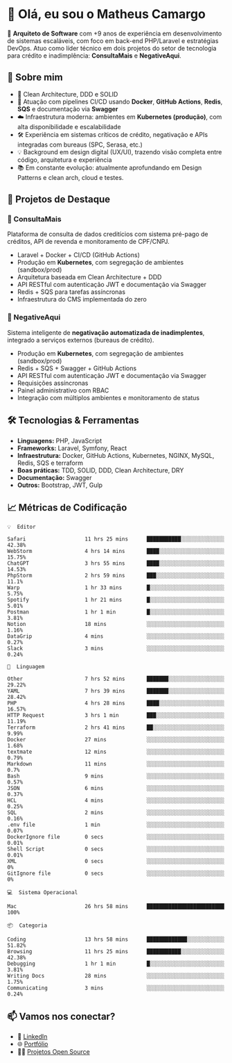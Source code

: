 # 👋 Olá, eu sou o Matheus Camargo

🎯 **Arquiteto de Software** com +9 anos de experiência em desenvolvimento de sistemas escaláveis, com foco em back-end PHP/Laravel e estratégias DevOps. Atuo como líder técnico em dois projetos do setor de tecnologia para crédito e inadimplência: **ConsultaMais** e **NegativeAqui**.

## 🧠 Sobre mim

- 🚀 Clean Architecture, DDD e SOLID
- 🔁 Atuação com pipelines CI/CD usando **Docker**, **GitHub Actions**, **Redis**, **SQS** e documentação via **Swagger**
- ☁️ Infraestrutura moderna: ambientes em **Kubernetes (produção)**, com alta disponibilidade e escalabilidade
- 🛠️ Experiência em sistemas críticos de crédito, negativação e APIs integradas com bureaus (SPC, Serasa, etc.)
- 💡 Background em design digital (UX/UI), trazendo visão completa entre código, arquitetura e experiência
- 📚 Em constante evolução: atualmente aprofundando em Design Patterns e clean arch, cloud e testes.

## 🚧 Projetos de Destaque

### 🔹 ConsultaMais
Plataforma de consulta de dados creditícios com sistema pré-pago de créditos, API de revenda e monitoramento de CPF/CNPJ.

- Laravel + Docker + CI/CD (GitHub Actions)
- Produção em **Kubernetes**, com segregação de ambientes (sandbox/prod)
- Arquitetura baseada em Clean Architecture + DDD
- API RESTful com autenticação JWT e documentação via Swagger
- Redis + SQS para tarefas assíncronas
- Infraestrutura do CMS implementada do zero

### 🔹 NegativeAqui
Sistema inteligente de **negativação automatizada de inadimplentes**, integrado a serviços externos (bureaus de crédito).

- Produção em **Kubernetes**, com segregação de ambientes (sandbox/prod)
- Redis + SQS + Swagger + GitHub Actions
- API RESTful com autenticação JWT e documentação via Swagger
- Requisições assíncronas
- Painel administrativo com RBAC
- Integração com múltiplos ambientes e monitoramento de status

## 🛠️ Tecnologias & Ferramentas

- **Linguagens:** PHP, JavaScript
- **Frameworks:** Laravel, Symfony, React
- **Infraestrutura:** Docker, GitHub Actions, Kubernetes, NGINX, MySQL, Redis, SQS e terraform
- **Boas práticas:** TDD, SOLID, DDD, Clean Architecture, DRY
- **Documentação:** Swagger
- **Outros:** Bootstrap, JWT, Gulp

## 📈 Métricas de Codificação

```text
💡  Editor

Safari                   11 hrs 25 mins      ███████████░░░░░░░░░░░░░░     42.38%
WebStorm                 4 hrs 14 mins       ████░░░░░░░░░░░░░░░░░░░░░     15.75%
ChatGPT                  3 hrs 55 mins       ████░░░░░░░░░░░░░░░░░░░░░     14.53%
PhpStorm                 2 hrs 59 mins       ███░░░░░░░░░░░░░░░░░░░░░░      11.1%
Warp                     1 hr 33 mins        █░░░░░░░░░░░░░░░░░░░░░░░░      5.75%
Spotify                  1 hr 21 mins        █░░░░░░░░░░░░░░░░░░░░░░░░      5.01%
Postman                  1 hr 1 min          █░░░░░░░░░░░░░░░░░░░░░░░░      3.81%
Notion                   18 mins             ░░░░░░░░░░░░░░░░░░░░░░░░░      1.16%
DataGrip                 4 mins              ░░░░░░░░░░░░░░░░░░░░░░░░░      0.27%
Slack                    3 mins              ░░░░░░░░░░░░░░░░░░░░░░░░░      0.24%
```
```text
💬  Linguagem

Other                    7 hrs 52 mins       ███████░░░░░░░░░░░░░░░░░░     29.22%
YAML                     7 hrs 39 mins       ███████░░░░░░░░░░░░░░░░░░     28.42%
PHP                      4 hrs 28 mins       ████░░░░░░░░░░░░░░░░░░░░░     16.57%
HTTP Request             3 hrs 1 min         ███░░░░░░░░░░░░░░░░░░░░░░     11.19%
Terraform                2 hrs 41 mins       ██░░░░░░░░░░░░░░░░░░░░░░░      9.99%
Docker                   27 mins             ░░░░░░░░░░░░░░░░░░░░░░░░░      1.68%
textmate                 12 mins             ░░░░░░░░░░░░░░░░░░░░░░░░░      0.79%
Markdown                 11 mins             ░░░░░░░░░░░░░░░░░░░░░░░░░       0.7%
Bash                     9 mins              ░░░░░░░░░░░░░░░░░░░░░░░░░      0.57%
JSON                     6 mins              ░░░░░░░░░░░░░░░░░░░░░░░░░      0.37%
HCL                      4 mins              ░░░░░░░░░░░░░░░░░░░░░░░░░      0.25%
SQL                      2 mins              ░░░░░░░░░░░░░░░░░░░░░░░░░      0.16%
.env file                1 min               ░░░░░░░░░░░░░░░░░░░░░░░░░      0.07%
DockerIgnore file        0 secs              ░░░░░░░░░░░░░░░░░░░░░░░░░      0.01%
Shell Script             0 secs              ░░░░░░░░░░░░░░░░░░░░░░░░░      0.01%
XML                      0 secs              ░░░░░░░░░░░░░░░░░░░░░░░░░         0%
GitIgnore file           0 secs              ░░░░░░░░░░░░░░░░░░░░░░░░░         0%
```
```text
💻  Sistema Operacional

Mac                      26 hrs 58 mins      █████████████████████████       100%
```
```text
📦  Categoria

Coding                   13 hrs 58 mins      █████████████░░░░░░░░░░░░     51.82%
Browsing                 11 hrs 25 mins      ███████████░░░░░░░░░░░░░░     42.38%
Debugging                1 hr 1 min          █░░░░░░░░░░░░░░░░░░░░░░░░      3.81%
Writing Docs             28 mins             ░░░░░░░░░░░░░░░░░░░░░░░░░      1.75%
Communicating            3 mins              ░░░░░░░░░░░░░░░░░░░░░░░░░      0.24%
```

## 📫 Vamos nos conectar?

- 💼 [LinkedIn](https://www.linkedin.com/in/matheuscamargoxavier)
- 🌐 [Portfólio](https://matheuscamargo.co)
- 🧑‍💻 [Projetos Open Source](https://github.com/bymatheus)
